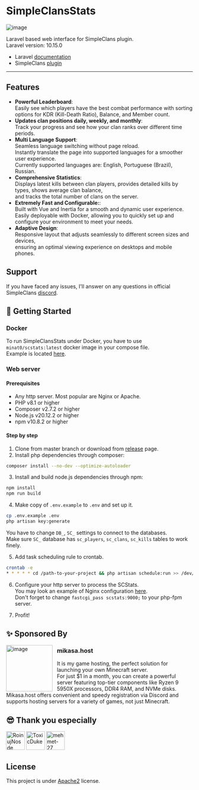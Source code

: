 # SimpleClansStats

<img src="https://mikasa.host/images/scstats.png" alt="image">

Laravel based web interface for SimpleClans plugin. \
Laravel version: 10.15.0

* Laravel [documentation](https://laravel.com/docs)
* SimpleClans [plugin](https://github.com/RoinujNosde/SimpleClans)
---
## Features

* **Powerful Leaderboard**: \
  Easily see which players have the best combat performance with sorting options for KDR (Kill-Death Ratio), Balance,
  and Member count.
* **Updates clan positions daily, weekly, and monthly**: \
  Track your progress and see how your clan ranks over different time periods.
* **Multi Language Support**: \
  Seamless language switching without page reload. \
  Instantly translate the page into supported languages for a smoother user experience. \
  Currently supported languages are: English, Portuguese (Brazil), Russian.
* **Comprehensive Statistics**: \
  Displays latest kills between clan players, provides detailed kills by types, shows average clan balance, \
  and tracks the total number of clans on the server.
* **Extremely Fast and Configurable:**: \
  Built with Vue and Inertia for a smooth and dynamic user experience. \
  Easily deployable with Docker, allowing you to quickly set up and configure your environment to meet your needs.
* **Adaptive Design**: \
  Responsive layout that adjusts seamlessly to different screen sizes and devices, \
  ensuring an optimal viewing experience on desktops and mobile phones.
## Support

If you have faced any issues, I'll answer on any questions in official
SimpleClans [discord](https://discord.gg/CkNwgdE).

## 🚀 Getting Started

### Docker

To run SimpleClansStats under Docker, you have to use `minat0/scstats:latest` docker image in your compose file. \
Example is located [here](https://github.com/Tomut0/SimpleClansStats/tree/master/docker).

### Web server

#### Prerequisites

* Any http server. Most popular are Nginx or Apache.
* PHP v8.1 or higher
* Composer v2.7.2 or higher
* Node.js v20.12.2 or higher
* npm v10.8.2 or higher

#### Step by step

1. Clone from master branch or download from [release](https://github.com/Tomut0/SimpleClansStats/releases) page.
2. Install php dependencies through composer:

```bash
composer install --no-dev --optimize-autoloader
```

3. Install and build node.js dependencies through npm:

```bash
npm install
npm run build
```

4. Make copy of `.env.example` to `.env` and set up it.

```bash
cp .env.example .env
php artisan key:generate
```

You have to change `DB_`, `SC_` settings to connect to the databases. \
Make sure `SC_` database has `sc_players`, `sc_clans`, `sc_kills` tables to work finely.

5. Add task scheduling rule to crontab.

```bash 
crontab -e 
* * * * * cd /path-to-your-project && php artisan schedule:run >> /dev/null 2>&1
```

6. Configure your http server to process the SCStats. \
   You may look an example of Nginx
   configuration [here](https://github.com/Tomut0/SimpleClansStats/blob/master/docker/nginx.conf). \
   Don't forget to change `fastcgi_pass scstats:9000;` to your php-fpm server.

7. Profit!

## ✨ Sponsored By

<img align="left" width=125 style="margin-right: 12px" src="https://mikasa.host/images/favicon.png" alt="image">

### mikasa.host

It is my game hosting, the perfect solution for launching your own Minecraft server. \
For just $1 in a month, you can create a powerful server featuring top-tier components like Ryzen 9 5950X
processors, DDR4 RAM, and NVMe disks. Mikasa.host offers convenient and speedy registration via Discord and supports
hosting servers for a variety of games, not just Minecraft.

## 😎 Thank you especially 

<a href="https://github.com/RoinujNosde"><img src="https://github.com/RoinujNosde.png" width="50px" alt="RoinujNosde" /></a>
<a href="https://github.com/ToxicDuke"><img src="https://github.com/ToxicDuke.png" width="50px" alt="ToxicDuke" /></a>
<a href="https://github.com/mehmet-27"><img src="https://github.com/mehmet-27.png" width="50px" alt="mehmet-27" /></a>

## License

This project is under [Apache2](https://github.com/Tomut0/SimpleClansStats/blob/master/LICENSE) license.
